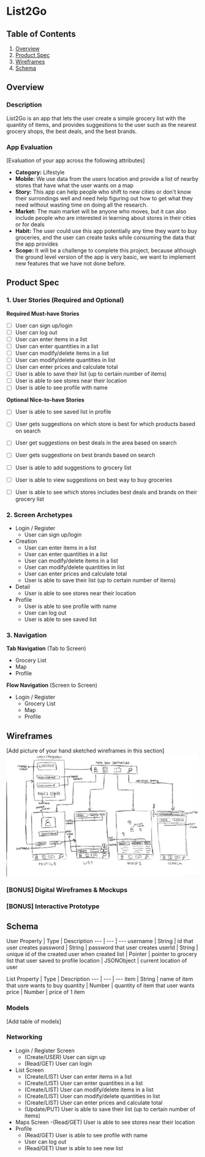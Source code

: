# List2Go

## Table of Contents
1. [Overview](#Overview)
1. [Product Spec](#Product-Spec)
1. [Wireframes](#Wireframes)
2. [Schema](#Schema)

## Overview
### Description
List2Go is an app that lets the user create a simple grocery list with the quantity of items, and provides 
suggestions to the user such as the nearest grocery shops, the best deals, and the best brands.

### App Evaluation
[Evaluation of your app across the following attributes]
- **Category:** Lifestyle
- **Mobile:** We use data from the users location and provide a list of nearby stores that have what the user wants on a map
- **Story:** This app can help people who shift to new cities or don't know their surrondings well and need help figuring out how to get what they need without wasting time on doing all the research.
- **Market:** The main market will be anyone who moves, but it can also include people who are interested in learning about stores in their cities or for deals
- **Habit:** The user could use this app potentially any time they want to buy groceries, and the user can create tasks while consuming the data that the app provides
- **Scope:** It will be a challenge to complete this project, because although the ground level version of the app is very basic, we want to implement new features that we have not done before.

## Product Spec

### 1. User Stories (Required and Optional)

**Required Must-have Stories**

- [ ] User can sign up/login
- [ ] User can log out
- [ ] User can enter items in a list
- [ ] User can enter quantities in a list
- [ ] User can modify/delete items in a list
- [ ] User can modify/delete quantities in list
- [ ] User can enter prices and calculate total
- [ ] User is able to save their list (up to certain number of items)
- [ ] User is able to see stores near their location
- [ ] User is able to see profile with name

**Optional Nice-to-have Stories**

- [ ] User is able to see saved list in profile
- [ ] User gets suggestions on which store is best for which products based on search
- [ ] User get suggestions on best deals in the area based on search
- [ ] User gets suggestions on best brands based on search
- [ ] User is able to add suggestions to grocery list
- [ ] User is able to view suggestions on best way to buy groceries
- [ ] User is able to see which stores includes best deals and brands on their grocery list


### 2. Screen Archetypes

* Login / Register
   * User can sign up/login
* Creation
   * User can enter items in a list
   * User can enter quantities in a list
   * User can modify/delete items in a list
   * User can modify/delete quantities in list
   * User can enter prices and calculate total
   * User is able to save their list (up to certain number of items)
* Detail
   * User is able to see stores near their location
* Profile
   * User is able to see profile with name
   * User can log out
   * User is able to see saved list

### 3. Navigation

**Tab Navigation** (Tab to Screen)

* Grocery List
* Map
* Profile

**Flow Navigation** (Screen to Screen)

* Login / Register
   * Grocery List
   * Map
   * Profile

## Wireframes
[Add picture of your hand sketched wireframes in this section]
![wireframe](/Wireframe.jpg-1.jpeg)

### [BONUS] Digital Wireframes & Mockups

### [BONUS] Interactive Prototype

## Schema 
User
Property | Type | Description 
--- | --- | --- 
username | String | id that user creates
password | String | password that user creates
userId | String | unique id of the created user when created
list | Pointer | pointer to grocery list that user saved to profile
location | JSONObject | current location of user

List
Property | Type | Description 
--- | --- | --- 
item | String | name of item that usre wants to buy
quantity | Number | quantity of item that user wants
price | Number | price of 1 item

### Models
[Add table of models]

### Networking
- Login / Register Screen
   - (Create/USER) User can sign up
   - (Read/GET) User can login
- List Screen
   - (Create/LIST) User can enter items in a list
   - (Create/LIST) User can enter quantities in a list
   - (Create/LIST) User can modify/delete items in a list
   - (Create/LIST) User can modify/delete quantities in list
   - (Create/LIST) User can enter prices and calculate total
   - (Update/PUT) User is able to save their list (up to certain number of items)
- Maps Screen
   -(Read/GET) User is able to see stores near their location
- Profile
   - (Read/GET) User is able to see profile with name
   - User can log out
   - (Read/GET) User is able to see new list
